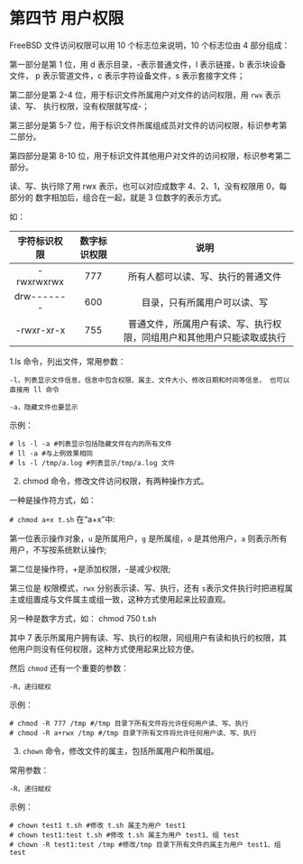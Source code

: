 # 第四节 用户权限

FreeBSD 文件访问权限可以用 10 个标志位来说明，10 个标志位由 4 部分组成：

第一部分是第 1 位，用 d 表示目录，-表示普通文件，l 表示链接，b 表示块设备文件， p 表示管道文件，c 表示字符设备文件，s 表示套接字文件；

第二部分是第 2-4 位，用于标识文件所属用户对文件的访问权限，用 `rwx` 表示读、写、 执行权限，没有权限就写成-；

第三部分是第 5-7 位，用于标识文件所属组成员对文件的访问权限，标识参考第二部分。

第四部分是第 8-10 位，用于标识文件其他用户对文件的访问权限，标识参考第二部分。

读、写、执行除了用 rwx 表示，也可以对应成数字 4、2、1，没有权限用 0，每部分的 数字相加后，组合在一起，就是 3 位数字的表示方式。

如：

|   字符标识权限   | 数字标识权限 |                  说明                 |
| :--------: | :----: | :---------------------------------: |
| -rwxrwxrwx |   777  |          所有人都可以读、写、执行的普通文件          |
| drw------- |   600  |            目录，只有所属用户可以读、写           |
| -rwxr-xr-x |   755  | 普通文件，所属用户有读、写、执行权限，同组用户和其他用户只能读取或执行 |

1.ls 命令，列出文件，常用参数：

```
-l，列表显示文件信息，信息中包含权限、属主、文件大小、修改日期和时间等信息， 也可以直接用 ll 命令

-a，隐藏文件也要显示
```

示例：

```
# ls -l -a #列表显示包括隐藏文件在内的所有文件 
# ll -a #与上例效果相同 
# ls -l /tmp/a.log #列表显示/tmp/a.log 文件 
```

2. chmod 命令，修改文件访问权限，有两种操作方式。

一种是操作符方式，如：

`# chmod a+x t.sh` 在“a+x”中:

第一位表示操作对象，`u` 是所属用户，`g` 是所属组，`o` 是其他用户，`a` 则表示所有用户，不写按系统默认操作;

第二位是操作符，+是添加权限，-是减少权限;

第三位是 权限模式，`rwx` 分别表示读、写、执行，还有 `s`表示文件执行时把进程属主或组置成与文件属主或组一致，这种方式使用起来比较直观。

另一种是数字方式，如： chmod 750 t.sh

其中 7 表示所属用户拥有读、写、执行的权限，同组用户有读和执行的权限，其他用户则没有任何权限，这种方式使用起来比较方便。

然后 `chmod` 还有一个重要的参数： 

`-R，递归赋权`

示例：

```
# chmod -R 777 /tmp #/tmp 目录下所有文件将允许任何用户读、写、执行 
# chmod -R a+rwx /tmp #/tmp 目录下所有文件将允许任何用户读、写、执行 
```

3. `chown` 命令，修改文件的属主，包括所属用户和所属组。

常用参数：

`-R，递归赋权`

示例：

```
# chown test1 t.sh #修改 t.sh 属主为用户 test1 
# chown test1:test t.sh #修改 t.sh 属主为用户 test1、组 test 
# chown -R test1:test /tmp #修改/tmp 目录下所有文件的属主为用户 test1、组 test
```
